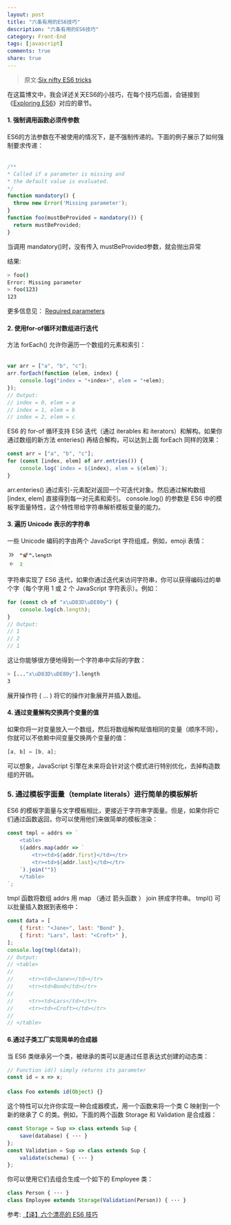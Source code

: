 ```yaml
---
layout: post
title: "六条有用的ES6技巧"
description: "六条有用的ES6技巧"
category: Front-End
tags: [javascript]
comments: true
share: true
---
```


>原文:[Six nifty ES6 tricks](http://www.2ality.com/2016/05/six-nifty-es6-tricks.html)

在这篇博文中，我会详述关天ES6的小技巧，在每个技巧后面，会链接到 《[Exploring ES6](http://exploringjs.com/es6/)》对应的章节。

#### 1. 强制调用函数必须传参数

ES6的方法参数在不被使用的情况下，是不强制传递的。下面的例子展示了如何强制要求传递：

```javascript

/**
* Called if a parameter is missing and
* the default value is evaluated.
*/
function mandatory() {
  throw new Error('Missing parameter');
}
function foo(mustBeProvided = mandatory()) {
  return mustBeProvided;
}

```

当调用 mandatory()时，没有传入 mustBeProvided参数，就会抛出异常

结果:

```bash
> foo()
Error: Missing parameter
> foo(123)
123
```
更多信息见： [Required parameters](http://exploringjs.com/es6/ch_parameter-handling.html#_required-parameters)

#### 2. 使用for-of循环对数组进行迭代

方法 forEach() 允许你遍历一个数组的元素和索引：

```javascript

var arr = ["a", "b", "c"];
arr.forEach(function (elem, index) {
    console.log("index = "+index+", elem = "+elem);
});
// Output:
// index = 0, elem = a
// index = 1, elem = b
// index = 2, elem = c

```
ES6 的 for-of 循环支持 ES6 迭代（通过 iterables 和 iterators）和解构。如果你通过数组的新方法 enteries() 再结合解构，可以达到上面 forEach 同样的效果：

```javascript
const arr = ["a", "b", "c"];
for (const [index, elem] of arr.entries()) {
    console.log(`index = ${index}, elem = ${elem}`);
}
```
arr.enteries() 通过索引-元素配对返回一个可迭代对象。然后通过解构数组 [index, elem] 直接得到每一对元素和索引。 console.log() 的参数是 ES6 中的模板字面量特性，这个特性带给字符串解析模板变量的能力。

#### 3. 遍历 Unicode 表示的字符串

一些 Unicode 编码的字由两个 JavaScript 字符组成，例如，emoji 表情：

![Unicode](/images/post/mqiQfma.png)

字符串实现了 ES6 迭代，如果你通过迭代来访问字符串，你可以获得编码过的单个字（每个字用 1 或 2 个 JavaScript 字符表示）。例如：

```javascript
for (const ch of "x\uD83D\uDE80y") {
    console.log(ch.length);
}
// Output:
// 1
// 2
// 1

```
这让你能够很方便地得到一个字符串中实际的字数：

```bash
> [..."x\uD83D\uDE80y"].length
3
```
展开操作符 ( ... ) 将它的操作对象展开并插入数组。

#### 4. 通过变量解构交换两个变量的值

如果你将一对变量放入一个数组，然后将数组解构赋值相同的变量（顺序不同），你就可以不依赖中间变量交换两个变量的值：

```javascript
[a, b] = [b, a];
```
可以想象，JavaScript 引擎在未来将会针对这个模式进行特别优化，去掉构造数组的开销。

### 5. 通过模板字面量（template literals）进行简单的模板解析

ES6 的模板字面量与文字模板相比，更接近于字符串字面量。但是，如果你将它们通过函数返回，你可以使用他们来做简单的模板渲染：

```javascript
const tmpl = addrs => `
    <table>
    ${addrs.map(addr => `
        <tr><td>${addr.first}</td></tr>
        <tr><td>${addr.last}</td></tr>
    `).join("")}
    </table>
`;
```
tmpl 函数将数组 addrs 用 map （通过 箭头函数 ） join 拼成字符串。 tmpl() 可以批量插入数据到表格中：

```javascript
const data = [
    { first: "<Jane>", last: "Bond" },
    { first: "Lars", last: "<Croft>" },
];
console.log(tmpl(data));
// Output:
// <table>
//
//     <tr><td><Jane></td></tr>
//     <tr><td>Bond</td></tr>
//
//     <tr><td>Lars</td></tr>
//     <tr><td><Croft></td></tr>
//
// </table>
```

#### 6.通过子类工厂实现简单的合成器

当 ES6 类继承另一个类，被继承的类可以是通过任意表达式创建的动态类：

```javascript
// Function id() simply returns its parameter
const id = x => x;

class Foo extends id(Object) {}
```
这个特性可以允许你实现一种合成器模式，用一个函数来将一个类 C 映射到一个新的继承了 C 的类。例如，下面的两个函数 Storage 和 Validation 是合成器：

```javascript
const Storage = Sup => class extends Sup {
    save(database) { ··· }
};
const Validation = Sup => class extends Sup {
    validate(schema) { ··· }
};
```
你可以使用它们去组合生成一个如下的 Employee 类：

```javascript
class Person { ··· }
class Employee extends Storage(Validation(Person)) { ··· }
```

参考: [【译】六个漂亮的 ES6 技巧](http://www.zcfy.cc/article/346)

